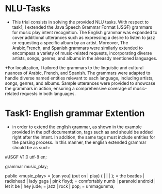 # NLU-Tasks

+ This trial consists in solving the provided NLU tasks. With respect to task1, I extended the Java Speech Grammar Format (JSGF) grammars for music play intent recognition. The English grammar was expanded to cover additional utterances such as expressing a desire to listen to jazz or requesting a specific album by an artist. Moreover, The Arabic,French, and Spanish grammars were similarly extended to encompass a variety of music-related requests, incorporating diverse artists, songs, genres, and albums in the alreasdy mentioned languages. 
  
+For localization, I tailored the grammars to the linguistic and cultural nuances of Arabic, French, and Spanish. The grammars were adapted to handle diverse named entities relevant to each language, including artists, songs, genres, and albums. Sample utterances were provided to showcase the grammars in action, ensuring a comprehensive coverage of music-related requests in both languages.
  

# Task1: English grammar Extention

+ in order to extend the english grammar, as shown in the example provided in the pdf documentation, tags such as <genre> and <album> should be added right after the intent. In addition, the same tags must include entities for the parsing process. In this manner, the english extended grammar should be as such:

#JSGF V1.0 utf-8 en;

grammar music_play;

public <music_play> =
  [can you] (put on | play) (<artist> | <song> | <genre> | <album>);
<artist> =
  the beatles |
  radiohead |
  lady gaga |
  pink floyd;
<song> =
  comfortably numb |
  paranoid android |
  let it be |
  hey jude;
<genre> =
  jazz |
  rock |
  pop;
<album> =
  ummagumma;





